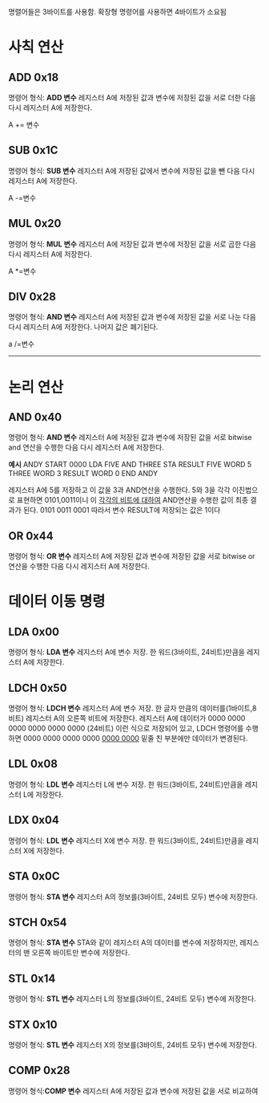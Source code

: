 명렬어들은 3바이트를 사용함. 확장형 명령어를 사용하면 4바이트가 소요됨

# 사칙 연산

## ADD 0x18
명령어 형식: **ADD 변수**
레지스터 A에 저장된 값과 변수에 저장된 값을 서로 더한 다음 다시 레지스터 A에 저장한다.

A += 변수

## SUB 0x1C
명령어 형식: **SUB 변수**
레지스터 A에 저장된 값에서 변수에 저장된 값을 뺀 다음 다시 레지스터 A에 저장한다.

A -=변수

## MUL 0x20
명령어 형식: **MUL 변수**
레지스터 A에 저장된 값과 변수에 저장된 값을 서로 곱한 다음 다시 레지스터 A에 저장한다.

A *=변수

## DIV 0x28
명령어 형식: **AND 변수**
레지스터 A에 저장된 값과 변수에 저장된 값을 서로 나눈 다음 다시 레지스터 A에 저장한다.
나머지 값은 폐기된다.

a /=변수
___

# 논리 연산

## AND 0x40
명령어 형식: **AND 변수**
레지스터 A에 저장된 값과 변수에 저장된 값을 서로 bitwise and 연산을 수행한 다음 다시 레지스터 A에 저장한다.

**예시**
ANDY    START   0000
    LDA     FIVE
	AND    THREE
	STA    RESULT
FIVE	WORD	5
THREE   WORD    3
RESULT  WORD    0
	END    ANDY

레지스터 A에 5를 저장하고 이 값을 3과 AND연산을 수행한다.
5와 3을 각각 이진법으로 표현하면 0101,0011이니 이 <u>각각의 비트에 대하여</u> AND연산을 수행한 값이 최종 결과가 된다.
0101
0011
0001 따라서 변수 RESULT에 저장되는 값은 1이다

## OR 0x44
명령어 형식: **OR 변수**
레지스터 A에 저장된 값과 변수에 저장된 값을 서로 bitwise or 연산을 수행한 다음 다시 레지스터 A에 저장한다.

# 데이터 이동 명령

## LDA 0x00
명령어 형식: **LDA 변수**
레지스터 A에 변수 저장. 한 워드(3바이트, 24비트)만큼을 레지스터 A에 저장한다.
## LDCH 0x50
명령어 형식: **LDCH 변수**
레지스터 A에 변수 저장. 한 글자 만큼의 데이터를(1바이트,8비트) 레지스터 A의 오른쪽 비트에 저장한다.
레지스터 A에 데이터가
0000 0000 0000 0000 0000 0000 (24비트)
이런 식으로 저장되어 있고, LDCH 명령어를 수행하면
0000 0000 0000 0000 <u>0000 0000</u>
밑줄 친 부분에만 데이터가 변경된다.

## LDL 0x08
명령어 형식: **LDL 변수**
레지스터 L에 변수 저장. 한 워드(3바이트, 24비트)만큼을 레지스터 L에 저장한다.

## LDX 0x04
명령어 형식: **LDL 변수**
레지스터 X에 변수 저장. 한 워드(3바이트, 24비트)만큼을 레지스터 X에 저장한다.

## STA 0x0C
명령어 형식: **STA 변수**
레지스터 A의 정보를(3바이트, 24비트 모두) 변수에 저장한다.

## STCH 0x54
명령어 형식: **STA 변수**
STA와 같이 레지스터 A의 데이터를 변수에 저장하지만, 레지스터의 맨 오른쪽 바이트만 변수에 저장한다.

## STL 0x14
명령어 형식: **STL 변수**
레지스터 L의 정보를(3바이트, 24비트 모두) 변수에 저장한다.

## STX 0x10
명령어 형식: **STL 변수**
레지스터 X의 정보를(3바이트, 24비트 모두) 변수에 저장한다.


## COMP 0x28
명령어 형식:**COMP 변수**
레지스터 A에 저장된 값과 변수에 저장된 값을 서로 비교하여



